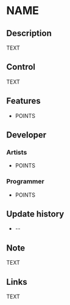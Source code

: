 # NAME

## Description

TEXT

## Control

TEXT

## Features

* POINTS

## Developer

### Artists

* POINTS

### Programmer

* POINTS

## Update history

* --

## Note

TEXT

## Links

TEXT